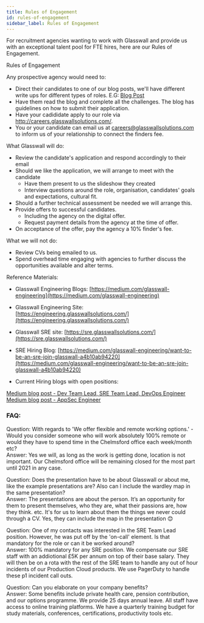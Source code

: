 ```yaml
---
title: Rules of Engagement
id: rules-of-engagement
sidebar_label: Rules of Engagement
---
```


For recruitment agencies wanting to work with Glasswall and provide us with an exceptional talent pool for FTE hires, here are our Rules of Engagement.

Rules of Engagement

Any prospective agency would need to:

- Direct their candidates to one of our blog posts, we'll have different write ups for different types of roles. E.G: [Blog Post](https://medium.com/glasswall-engineering/were-hiring-calling-devops-sre-and-team-leads-407d02151abb)
- Have them read the blog and complete all the challenges. The blog has guidelines on how to submit their application.
- Have your cadididate apply to our role via http://careers.glasswallsolutions.com/.
- You or your candidate can email us at [careers@glasswallsolutions.com](mailto:careers@glasswallsolutions.com) to inform us of your relationship to connect the finders fee.

What Glasswall will do:

- Review the candidate&#39;s application and respond accordingly to their email
- Should we like the application, we will arrange to meet with the candidate
  - Have them present to us the slideshow they created
  - Interview questions around the role, organisation, candidates&#39; goals and expectations, cultural fit.
- Should a further technical assessment be needed we will arrange this.
- Provide offers to successful candidates.
  - Including the agency on the digital offer.
  - Request payment details from the agency at the time of offer.
- On acceptance of the offer, pay the agency a 10% finder&#39;s fee.

What we will not do:

- Review CVs being emailed to us.
- Spend overhead time engaging with agencies to further discuss the opportunities available and alter terms.

Reference Materials:

- Glasswall Engineering Blogs: [https://medium.com/glasswall-engineering](https://medium.com/glasswall-engineering)

- Glasswall Engineering Site: [https://engineering.glasswallsolutions.com/](https://engineering.glasswallsolutions.com/)
- Glasswall SRE site: [https://sre.glasswallsolutions.com/](https://sre.glasswallsolutions.com/)
- SRE Hiring Blog: [https://medium.com/glasswall-engineering/want-to-be-an-sre-join-glasswall-a4b10ab94220](https://medium.com/glasswall-engineering/want-to-be-an-sre-join-glasswall-a4b10ab94220)
- Current Hiring blogs with open positions:

[Medium blog post - Dev Team Lead, SRE Team Lead, DevOps Engineer](https://medium.com/glasswall-engineering/were-hiring-calling-devops-sre-and-team-leads-407d02151abb)  
[Medium blog post - AppSec Engineer](https://medium.com/@absi81/were-hiring-calling-appsec-engineer-c1616a0639bd)

### FAQ:
Question: 
With regards to 'We offer flexible and remote working options.' - Would you consider someone who will work absolutely 100% remote or would they have to spend time in the Chelmsford office each week/month etc?  
Answer: 
Yes we will, as long as the work is getting done, location is not important. Our Chelmsford office will be remaining closed for the most part until 2021 in any case.  

Question:
Does the presentation have to be about Glasswall or about me, like the example presentations are? Also can I include the wardley map in the same presentation?  
Answer:
The presentations are about the person. It’s an opportunity for them to present themselves, who they are, what their passions are, how they think. etc.
It's for us to learn about them the things we never could through a CV. Yes, they can include the map in the presentation 😊  

Question:
One of my contacts was interested in the SRE Team Lead position. However, he was put off by the 'on-call' element. Is that mandatory for the role or can it be worked around?  
Answer:
100% mandatory for any SRE position. We compensate our SRE staff with an addiotional £5K per annum on top of their base salary. They will then be on a rota with the rest of the SRE team to handle any out of hour incidents of our Production Cloud products. We use PagerDuty to handle these p1 incident call outs.   

Question:
Can you elaborate on your company benefits?  
Answer:
Some benefits include private health care, pension contribution, and our options programme. We provide 25 days annual leave. All staff have access to online training platforms.
We have a quarterly training budget for study materials, conferences, certifications, productivity tools etc.  


